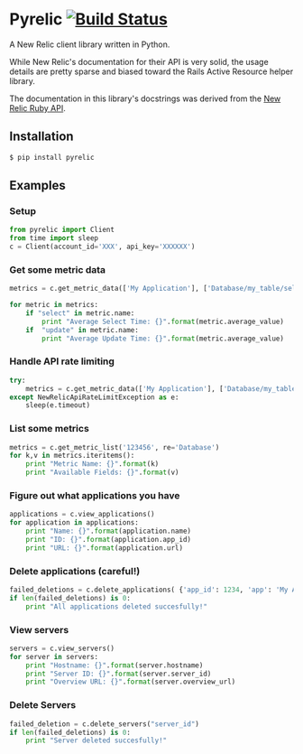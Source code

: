 # Pyrelic [![Build Status](https://api.travis-ci.org/andrewgross/pyrelic.png#master)](https://travis-ci.org/andrewgross/pyrelic)


A New Relic client library written in Python.

While New Relic's documentation for their API is very solid, the usage details are pretty sparse and biased toward the Rails Active Resource helper library.

The documentation in this library's docstrings was derived from the [New Relic Ruby API](https://github.com/newrelic/newrelic_api).

## Installation
```bash
$ pip install pyrelic
```

## Examples

### Setup

```python
from pyrelic import Client
from time import sleep
c = Client(account_id='XXX', api_key='XXXXXX')
```

### Get some metric data

```python
metrics = c.get_metric_data(['My Application'], ['Database/my_table/select', 'Database/my_table/update'], ['average_value'], '2012-03-28T15:48:00Z', '2012-03-29T15:48:00Z')

for metric in metrics:
    if "select" in metric.name:
        print "Average Select Time: {}".format(metric.average_value)
    if  "update" in metric.name:
        print "Average Update Time: {}".format(metric.average_value)
```

### Handle API rate limiting

```python
try:
    metrics = c.get_metric_data(['My Application'], ['Database/my_table/select', 'Database/my_table/update'], ['average_value'], '2012-03-28T15:48:00Z', '2012-03-29T15:48:00Z')
except NewRelicApiRateLimitException as e:
    sleep(e.timeout)
```


### List some metrics
```python
metrics = c.get_metric_list('123456', re='Database')
for k,v in metrics.iteritems():
    print "Metric Name: {}".format(k)
    print "Available Fields: {}".format(v)
```

### Figure out what applications you have

```python
applications = c.view_applications()
for application in applications:
    print "Name: {}".format(application.name)
    print "ID: {}".format(application.app_id)
    print "URL: {}".format(application.url)
```

### Delete applications (careful!)
```python
failed_deletions = c.delete_applications( {'app_id': 1234, 'app': 'My Application'})
if len(failed_deletions) is 0:
    print "All applications deleted succesfully!"
```

### View servers
```python
servers = c.view_servers()
for server in servers:
    print "Hostname: {}".format(server.hostname)
    print "Server ID: {}".format(server.server_id)
    print "Overview URL: {}".format(server.overview_url)
```

### Delete Servers
```python
failed_deletion = c.delete_servers("server_id")
if len(failed_deletions) is 0:
    print "Server deleted succesfully!"
```
